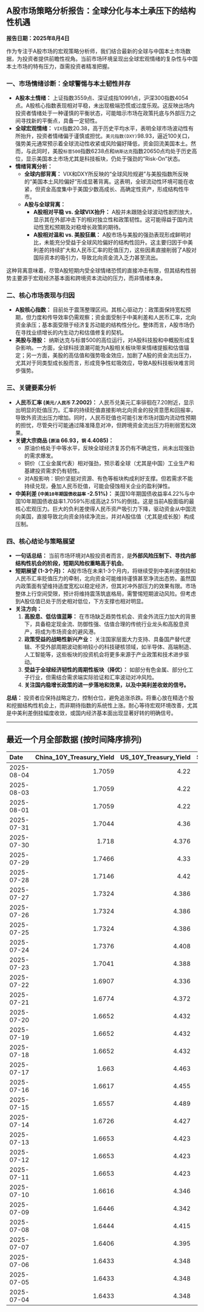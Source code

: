## A股市场策略分析报告：全球分化与本土承压下的结构性机遇

**报告日期：2025年8月4日**

作为专注于A股市场的宏观策略分析师，我们结合最新的全球与中国本土市场数据，为投资者提供前瞻性视角。当前市场环境呈现出全球宏观情绪的复杂性与中国本土市场的特有压力，亟需投资者精准把握。

### 一、市场情绪诊断：全球警惕与本土韧性并存

*   **A股本土情绪：** 上证指数3559点、深证成指10991点，沪深300指数4054点。A股核心指数表现相对平稳，未出现极端恐慌或过度乐观。这反映出场内投资者情绪处于一种谨慎的平衡状态，可能暗示市场在政策托底与外部压力之间寻找新的平衡点，具备一定韧性。
*   **全球宏观情绪：** `VIX`指数20.38，高于历史平均水平，表明全球市场波动性有所抬升，投资者情绪偏于谨慎或担忧。`美元指数(DXY)`98.93，逼近100关口，强势美元通常预示着全球流动性收紧或风险偏好降低，资金回流美国本土。然而，与此同时，美股`标普500`指数6238点和`纳斯达克`指数20650点均处于历史高位，显示美国本土市场尤其是科技板块，仍处于强劲的“Risk-On”状态。
*   **情绪背离分析：**
    *   **全球内部背离：** VIX和DXY所反映的“全球风险规避”与美股指数所反映的“美国本土风险偏好”形成显著背离。这表明，全球流动性环境可能在收紧，但资金高度集中于美国少数高成长、高确定性资产，形成结构性牛市。
    *   **A股与全球背离：**
        *   **A股相对平稳 vs. 全球VIX抬升：** A股并未跟随全球波动性剧烈放大，显示其在外部冲击下的相对独立性和政策韧性。这可能得益于国内流动性宽松预期及对稳增长政策的期待。
        *   **A股相对温和 vs. 美股狂飙：** A股市场与美股的强劲表现形成鲜明对比，未能充分受益于全球风险偏好的结构性回升。这主要归因于中美利差的持续扩大和人民币汇率的贬值压力，这些因素直接削弱了A股对国际资本的吸引力，导致北向资金流入乏力甚至流出。

这种背离意味着，尽管A股短期内受全球情绪恐慌的直接冲击有限，但其结构性弱势主要源于宏观经济基本面和跨境资本流动的压力，而非情绪本身。

### 二、核心市场表现与归因

*   **A股核心指数：** 目前处于震荡整理区间。其核心驱动力：政策面保持宽松预期，但力度和传导效率仍需观察；资金面受制于中美利差和人民币汇率，北向资金承压；基本面受限于经济复苏动能的结构性分化。整体而言，A股市场仍在寻找业绩增长的内生动力和估值修复的契机。
*   **美股与港股：** 纳斯达克与标普500的高位运行，对A股科技股和中概股形成复杂影响。一方面，全球科技浪潮可能为A股相关板块带来情绪提振和估值锚定；另一方面，美股的高估值和强势吸金效应，加剧了A股的资金流出压力，尤其对于同类型成长股而言，形成竞争性虹吸效应，导致A股科技板块难言同步强势。

### 三、关键要素分析

*   **人民币汇率 (`美元/人民币` 7.2002)：** 人民币兑美元汇率徘徊在7.20附近，显示出明显的贬值压力。汇率的持续贬值直接影响北向资金的投资意愿和回报率，导致外资流出压力增加。同时，人民币贬值也可能引发市场对国内流动性预期的担忧，尽管央行可能通过降准降息对冲，但跨境资金流出压力将削弱宽松效果。
*   **关键大宗商品 (`原油` 66.93，`铜` 4.4085)：**
    *   原油价格处于中等水平，反映全球经济复苏仍有不确定性，尚未出现强劲的需求爆发。
    *   铜价（工业金属代表）相对强劲，预示着全球（尤其是中国）工业生产和基建投资需求仍有韧性。
    *   对A股影响：铜价坚挺对资源、有色等板块构成利好支撑。但若需求不能持续兑现，叠加人民币贬值，可能会侵蚀相关企业的盈利弹性。
*   **中美利差 (`中美10年期国债收益率` -2.51%)：** 美国10年期国债收益率4.22%与中国10年期国债收益率1.7059%形成高达2.51%的倒挂。这是当前A股面临的最核心宏观压力。巨大的负利差使得人民币资产吸引力下降，驱动资金从中国流向美国，直接导致北向资金持续净流出，并对A股估值（尤其是成长股）构成压制。

### 四、核心结论与策略展望

*   **一句话总结：** 当前市场环境对A股投资者而言，是**外部风险压制下、寻找内部结构性机会的阶段，短期风险权重略高于机会**。
*   **短期展望 (1-3个月)：** A股市场在未来1-3个月内，将继续受到中美利差倒挂和人民币汇率贬值压力的牵制，北向资金可能维持谨慎甚至净流出态势。虽然国内政策面有望维持适度宽松以稳定经济，但其对冲外部压力的效果有限。市场整体上行空间受限，预计将维持震荡筑底格局，需警惕短期波动风险。但考虑到A股估值已处于历史相对低位，下方支撑也相对明显。
*   **关注方向：**
    1.  **高股息、低估值蓝筹：** 在市场缺乏趋势性机会、资金外流压力加大的背景下，具备稳定现金流、防御性强、估值合理的传统行业龙头和高股息资产，将成为市场资金的避风港。
    2.  **政策受益的战略性新兴产业：** 关注国家层面大力支持、具备国产替代逻辑、不受外部周期波动影响较小的科技硬核领域，如半导体、高端制造、人工智能等，这些板块的投资机会将更多来源于产业政策和技术进步驱动。
    3.  **受益于全球经济韧性的周期性板块（择优）：** 如部分有色金属、部分化工子行业，但需结合需求端实际验证和汇率波动对冲风险。
    4.  **关注国内稳增长政策的进一步落地和效果，以及中美利差收敛的信号。**

**总结：** 投资者应保持战略定力，控制仓位，避免追涨杀跌。将重心放在精选个股和挖掘结构性机会上，而非期待指数的系统性上涨。耐心等待宏观环境改善，尤其是中美利差倒挂幅度收敛，或国内经济基本面出现显著好转的明确信号。

---

## 最近一个月全部数据 (按时间降序排列)

| Date       |   China_10Y_Treasury_Yield |   US_10Y_Treasury_Yield |   Shanghai_Composite_Index |   CSI_300_Index |   Shenzhen_Component_Index |   GOLD_spot_price |   OIL_price |   ALUMINUM_future |   BTC_price |   USD_CNY_exchange_rate |   Commodity_Index_ETF |   US_Dollar_Index |   ETH_price |   LEAN_HOGS_future |   COPPER_future |   High_Yield_Bond_ETF |   LIVE_CATTLE_future |   GOLD_near_month_future |   NATURAL_GAS_future |   PLATINUM_future |   SILVER_future |   Long_Term_Treasury_ETF |   CORN_future |   SOYBEANS_future |   WHEAT_future |   SP500_close |   NASDAQ_close |   VIX_close |   GOLD_basis_spot_vs_near |
|:-----------|---------------------------:|------------------------:|---------------------------:|----------------:|---------------------------:|------------------:|------------:|------------------:|------------:|------------------------:|----------------------:|------------------:|------------:|-------------------:|----------------:|----------------------:|---------------------:|-------------------------:|---------------------:|------------------:|----------------:|-------------------------:|--------------:|------------------:|---------------:|--------------:|---------------:|------------:|--------------------------:|
| 2025-08-04 |                     1.7059 |                   4.22  |                    3559.95 |         4054.93 |                    10991.3 |            3399.4 |       66.93 |           2481    |      114868 |                  7.2002 |                 22.09 |            98.932 |     3554.64 |             90.125 |          4.4085 |               79.98   |              223.525 |                   3399.7 |                3.03  |            1315.7 |          36.81  |                  87.82   |        410.75 |            989.25 |         537    |       6238.01 |        20650.1 |       20.38 |                 -0.300049 |
| 2025-08-03 |                     1.7059 |                   4.22  |                    3559.95 |         4054.93 |                    10991.3 |            3399.4 |       66.93 |           2481    |      113320 |                  7.2002 |                 22.09 |            98.932 |     3488.37 |             90.125 |          4.4085 |               79.98   |              223.525 |                   3399.7 |                3.03  |            1315.7 |          36.81  |                  87.82   |        410.75 |            989.25 |         537    |       6238.01 |        20650.1 |       20.38 |                 -0.300049 |
| 2025-08-01 |                     1.7059 |                   4.22  |                    3559.95 |         4054.93 |                    10991.3 |            3347.7 |       67.33 |           2432    |      113320 |                  7.2002 |                 22.09 |            98.69  |     3488.37 |             90.125 |          4.4125 |               79.98   |              223.525 |                   3347.7 |                3.083 |            1304   |          36.787 |                  87.82   |        389.5  |            961.75 |         516.75 |       6238.01 |        20650.1 |       20.38 |                  0        |
| 2025-07-31 |                     1.7044 |                   4.36  |                    3573.21 |         4075.59 |                    11009.8 |            3293.2 |       69.26 |           2446.75 |      115758 |                  7.1764 |                 22.45 |           100.03  |     3696.71 |            107.125 |          4.3305 |               79.976  |              227.775 |                   3293.2 |                3.106 |            1286.4 |          36.552 |                  86.589  |        394    |            961.75 |         523.25 |       6339.39 |        21122.4 |       16.72 |                  0        |
| 2025-07-30 |                     1.718  |                   4.376 |                    3615.72 |         4151.24 |                    11203   |            3295.8 |       70    |           2502.5  |      117831 |                  7.1764 |                 22.64 |            99.94  |     3808.2  |            107.025 |          5.57   |               79.9263 |              233.075 |                   3295.8 |                3.045 |            1360.7 |          37.566 |                  86.5392 |        391.75 |            967.75 |         523.75 |       6362.9  |        21129.7 |       15.48 |                  0        |
| 2025-07-29 |                     1.7466 |                   4.33  |                    3609.71 |         4152.02 |                    11289.4 |            3323.4 |       69.21 |           2507    |      117922 |                  7.1778 |                 22.69 |            98.91  |     3793.45 |            107.25  |          5.6035 |               80.0954 |              229.725 |                   3324   |                3.081 |            1404   |          38.084 |                  86.9875 |        389.25 |            981.75 |         529.75 |       6370.86 |        21098.3 |       15.98 |                 -0.600098 |
| 2025-07-28 |                     1.7146 |                   4.42  |                    3597.94 |         4135.82 |                    11217.6 |            3309.1 |       66.71 |           2533.5  |      117924 |                  7.1535 |                 22.4  |            98.66  |     3787.43 |            108.525 |          5.595  |               80.0456 |              227.875 |                   3310   |                2.988 |            1404.1 |          38.026 |                  85.543  |        393.75 |            988.75 |         538.5  |       6389.77 |        21178.6 |       15.03 |                 -0.899902 |
| 2025-07-27 |                     1.7324 |                   4.386 |                    3593.66 |         4127.16 |                    11168.1 |            3334   |       65.16 |           2546.5  |      119448 |                  7.1535 |                 22.17 |            97.65  |     3875.25 |            108.7   |          5.7635 |               80.0854 |              226.475 |                   3335.6 |                3.11  |            1407.4 |          38.167 |                  86.1009 |        399.5  |            998.75 |         538.25 |       6388.64 |        21108.3 |       14.93 |                 -1.6001   |
| 2025-07-26 |                     1.7324 |                   4.386 |                    3593.66 |         4127.16 |                    11168.1 |            3334   |       65.16 |           2546.5  |      117947 |                  7.1535 |                 22.17 |            97.65  |     3741.4  |            108.7   |          5.7635 |               80.0854 |              226.475 |                   3335.6 |                3.11  |            1407.4 |          38.167 |                  86.1009 |        399.5  |            998.75 |         538.25 |       6388.64 |        21108.3 |       14.93 |                 -1.6001   |
| 2025-07-25 |                     1.7324 |                   4.386 |                    3593.66 |         4127.16 |                    11168.1 |            3334   |       65.16 |           2546.5  |      117636 |                  7.1535 |                 22.17 |            97.65  |     3727.27 |            108.7   |          5.7635 |               80.0854 |              226.475 |                   3335.6 |                3.11  |            1407.4 |          38.167 |                  86.1009 |        399.5  |            998.75 |         538.25 |       6388.64 |        21108.3 |       14.93 |                 -1.6001   |
| 2025-07-24 |                     1.7376 |                   4.408 |                    3605.73 |         4149.04 |                    11193.1 |            3371   |       66.03 |           2564.25 |      118368 |                  7.1595 |                 22.4  |            97.38  |     3708.01 |            108.2   |          5.777  |               80.0357 |              225.8   |                   3373.5 |                3.094 |            1424.6 |          39.021 |                  85.5629 |        401.75 |           1004.25 |         541.5  |       6363.35 |        21058   |       15.39 |                 -2.5      |
| 2025-07-23 |                     1.7041 |                   4.388 |                    3582.3  |         4119.77 |                    11059   |            3394.1 |       65.25 |           2566.75 |      118755 |                  7.1743 |                 22.38 |            97.21  |     3629.7  |            108.475 |          5.795  |               80.1352 |              227.025 |                   3397.6 |                3.077 |            1437.7 |          39.278 |                  85.7124 |        398.5  |           1005.75 |         540.5  |       6358.91 |        21020   |       15.37 |                 -3.5      |
| 2025-07-22 |                     1.6907 |                   4.336 |                    3581.86 |         4118.96 |                    11099.8 |            3439.2 |       66.21 |           2584.25 |      119995 |                  7.1755 |                 22.44 |            97.39  |     3749.15 |            107.75  |          5.697  |               80.0954 |              224.975 |                   3443.7 |                3.252 |            1465.5 |          39.32  |                  86.1905 |        399.25 |           1010.25 |         549.5  |       6309.62 |        20892.7 |       16.5  |                 -4.5      |
| 2025-07-21 |                     1.6774 |                   4.372 |                    3559.79 |         4085.61 |                    11007.5 |            3401.9 |       67.2  |           2552    |      117440 |                  7.1777 |                 22.48 |            97.85  |     3763.37 |            107.35  |          5.6105 |               79.9561 |              225.225 |                   3406.4 |                3.325 |            1477.7 |          39.101 |                  85.6725 |        403.75 |           1015    |         542.25 |       6305.6  |        20974.2 |       16.65 |                 -4.5      |
| 2025-07-20 |                     1.6652 |                   4.432 |                    3534.48 |         4058.55 |                    10913.8 |            3353   |       67.34 |           2507.25 |      117301 |                  7.1832 |                 22.53 |            98.48  |     3759.47 |            106.475 |          5.578  |               79.8467 |              223.55  |                   3358.3 |                3.565 |            1438.5 |          38.223 |                  84.9154 |        408.5  |           1027.75 |         546.25 |       6296.79 |        20895.7 |       16.41 |                 -5.30005  |
| 2025-07-19 |                     1.6652 |                   4.432 |                    3534.48 |         4058.55 |                    10913.8 |            3353   |       67.34 |           2507.25 |      117940 |                  7.1832 |                 22.53 |            98.48  |     3595.27 |            106.475 |          5.578  |               79.8467 |              223.55  |                   3358.3 |                3.565 |            1438.5 |          38.223 |                  84.9154 |        408.5  |           1027.75 |         546.25 |       6296.79 |        20895.7 |       16.41 |                 -5.30005  |
| 2025-07-18 |                     1.6652 |                   4.432 |                    3534.48 |         4058.55 |                    10913.8 |            3353   |       67.34 |           2507.25 |      118003 |                  7.1832 |                 22.53 |            98.48  |     3549.02 |            106.475 |          5.578  |               79.8467 |              223.55  |                   3358.3 |                3.565 |            1438.5 |          38.223 |                  84.9154 |        408.5  |           1027.75 |         546.25 |       6296.79 |        20895.7 |       16.41 |                 -5.30005  |
| 2025-07-17 |                     1.663  |                   4.463 |                    3516.82 |         4034.49 |                    10873.6 |            3340.1 |       67.54 |           2428.75 |      119290 |                  7.1785 |                 22.49 |            98.73  |     3476.78 |            105.825 |          5.486  |               79.7372 |              223.675 |                   3345.3 |                3.542 |            1454.4 |          38.056 |                  84.7859 |        402    |           1021.5  |         533.5  |       6297.36 |        20885.7 |       16.52 |                 -5.19995  |
| 2025-07-16 |                     1.6617 |                   4.455 |                    3503.78 |         4007.2  |                    10720.8 |            3352.5 |       66.38 |           2433.25 |      118739 |                  7.1729 |                 22.31 |            98.39  |     3371.51 |            104.425 |          5.4965 |               79.6576 |              223.9   |                   3359.1 |                3.551 |            1417.1 |          37.853 |                  84.8058 |        405.25 |           1013.5  |         541.25 |       6263.7  |        20730.5 |       17.16 |                 -6.6001   |
| 2025-07-15 |                     1.6557 |                   4.489 |                    3505    |         4019.06 |                    10744.6 |            3329.8 |       66.52 |           2447.5  |      117777 |                  7.167  |                 22.28 |            98.62  |     3139.89 |            106.85  |          5.546  |               79.4487 |              222.4   |                   3336.7 |                3.523 |            1395   |          37.834 |                  84.6863 |        401.25 |            995    |         538    |       6243.76 |        20677.8 |       17.38 |                 -6.8999   |
| 2025-07-14 |                     1.6726 |                   4.427 |                    3519.65 |         4017.67 |                    10684.5 |            3351.5 |       66.98 |           2470.25 |      119850 |                  7.1681 |                 22.32 |            98.08  |     3013.35 |            106.7   |          5.515  |               79.6875 |              219.35  |                   3359.1 |                3.466 |            1399.7 |          38.462 |                  85.284  |        412.75 |            997    |         534    |       6268.56 |        20640.3 |       17.2  |                 -7.6001   |
| 2025-07-13 |                     1.6653 |                   4.423 |                    3510.18 |         4014.81 |                    10696.1 |            3356   |       68.45 |           2491.25 |      119116 |                  7.1748 |                 22.51 |            97.85  |     2973.36 |            106.725 |          5.562  |               79.6278 |              222.2   |                   3364   |                3.314 |            1452   |          38.676 |                  85.4633 |        403    |           1004    |         540.75 |       6259.75 |        20585.5 |       16.4  |                 -8        |
| 2025-07-12 |                     1.6653 |                   4.423 |                    3510.18 |         4014.81 |                    10696.1 |            3356   |       68.45 |           2491.25 |      117435 |                  7.1748 |                 22.51 |            97.85  |     2942.91 |            106.725 |          5.562  |               79.6278 |              222.2   |                   3364   |                3.314 |            1452   |          38.676 |                  85.4633 |        403    |           1004    |         540.75 |       6259.75 |        20585.5 |       16.4  |                 -8        |
| 2025-07-11 |                     1.6653 |                   4.423 |                    3510.18 |         4014.81 |                    10696.1 |            3356   |       68.45 |           2491.25 |      117517 |                  7.1748 |                 22.51 |            97.85  |     2957.89 |            106.725 |          5.562  |               79.6278 |              222.2   |                   3364   |                3.314 |            1452   |          38.676 |                  85.4633 |        403    |           1004    |         540.75 |       6259.75 |        20585.5 |       16.4  |                 -8        |
| 2025-07-10 |                     1.6616 |                   4.346 |                    3509.68 |         4010.02 |                    10631.1 |            3317.4 |       66.57 |           2504.5  |      115987 |                  7.18   |                 22.22 |            97.65  |     2954.85 |            107.25  |          5.548  |               79.7273 |              219.225 |                   3325.7 |                3.337 |            1394.9 |          37.038 |                  86.6587 |        407.25 |           1012.5  |         550.25 |       6280.46 |        20630.7 |       15.78 |                 -8.30005  |
| 2025-07-09 |                     1.6446 |                   4.342 |                    3493.05 |         3991.4  |                    10581.8 |            3311.6 |       68.38 |           2486.25 |      111327 |                  7.1738 |                 22.29 |            97.47  |     2770.78 |            107.1   |          5.4435 |               79.8069 |              219.775 |                   3321   |                3.214 |            1370.6 |          36.351 |                  86.599  |        412.5  |           1012.25 |         542.75 |       6263.26 |        20611.3 |       15.94 |                 -9.3999   |
| 2025-07-08 |                     1.6444 |                   4.415 |                    3497.48 |         3998.45 |                    10588.4 |            3307   |       68.33 |           2469.5  |      108950 |                  7.1744 |                 22.33 |            97.51  |     2615.51 |            106.975 |          5.645  |               79.588  |              219.975 |                   3316.9 |                3.34  |            1376.6 |          36.472 |                  85.7024 |        411    |           1024.25 |         543    |       6225.52 |        20418.5 |       16.81 |                 -9.8999   |
| 2025-07-07 |                     1.6406 |                   4.395 |                    3473.13 |         3965.18 |                    10435.5 |            3332.2 |       67.93 |           2467.25 |      108300 |                  7.1649 |                 22.26 |            97.48  |     2543.01 |            106.95  |          4.9845 |               79.6974 |              215.9   |                   3342.8 |                3.412 |            1361.8 |          36.615 |                  85.812  |        418    |           1031.75 |         539.75 |       6229.98 |        20412.5 |       17.79 |                -10.6001   |
| 2025-07-06 |                     1.6433 |                   4.348 |                    3472.32 |         3982.2  |                    10508.8 |            3332.5 |       66.5  |           2524.75 |      109232 |                  7.1649 |                 22.28 |            97.18  |     2571.24 |            107.975 |          5.0185 |               79.9661 |              214.05  |                   3346.4 |                3.387 |            1382.5 |          36.775 |                  86.6388 |        431.5  |           1056.25 |         547.75 |       6279.35 |        20601.1 |       16.38 |                -13.8999   |
| 2025-07-05 |                     1.6433 |                   4.348 |                    3472.32 |         3982.2  |                    10508.8 |            3332.5 |       66.5  |           2524.75 |      108231 |                  7.1649 |                 22.28 |            97.18  |     2517.28 |            107.975 |          5.0185 |               79.9661 |              214.05  |                   3346.4 |                3.387 |            1382.5 |          36.775 |                  86.6388 |        431.5  |           1056.25 |         547.75 |       6279.35 |        20601.1 |       16.38 |                -13.8999   |
| 2025-07-04 |                     1.6433 |                   4.348 |                    3472.32 |         3982.2  |                    10508.8 |            3332.5 |       66.5  |           2524.75 |      108034 |                  7.1649 |                 22.28 |            97.18  |     2508.52 |            107.975 |          5.0185 |               79.9661 |              214.05  |                   3346.4 |                3.387 |            1382.5 |          36.775 |                  86.6388 |        431.5  |           1056.25 |         547.75 |       6279.35 |        20601.1 |       16.38 |                -13.8999   |